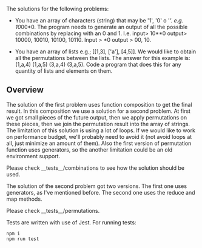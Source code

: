 The solutions for the following problems:

* You have an array of characters (string) that may be '1', '0' o '*'. e.g. 10*00*0. The program needs to generate an output of all the possible combinations by replacing with an 0 and 1. I.e. input> 10**0 output> 10000, 10010, 10100, 10110. Input > *0 output > 00, 10.

* You have an array of lists e.g.; [[1,3], ['a'], [4,5]]. We would like to obtain all the permutations between the lists. The answer for this example is: (1,a,4) (1,a,5) (3,a,4) (3,a,5). Code a program that does this for any quantity of lists and elements on them.

## Overview

The solution of the first problem uses function composition to get the final result. In this composition we use a solution for a second problem. 
At first we got small pieces of the future output, then we apply permutations on these pieces, then we join the permutation result into the array of strings.
The limitation of this solution is using a lot of loops. If we would like to work on performance budget, we'll probably need to avoid it (not avoid loops at all, just minimize an amount of them). Also the first version of permutation function uses generators, so the another limitation could be an old environment support.

Please check \_\_tests\_\_/combinations to see how the solution should be used.


The solution of the second problem got two versions. The first one uses generators, as I've mentioned before. The second one uses the reduce and map methods.

Please check \_\_tests\_\_/permutations.

Tests are written with use of Jest. For running tests:

```
npm i
npm run test
```

